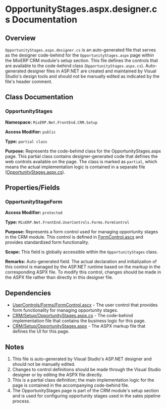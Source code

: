 # OpportunityStages.aspx.designer.cs Documentation

## Overview

`OpportunityStages.aspx.designer.cs` is an auto-generated file that serves as the designer code-behind for the `OpportunityStages.aspx` page within the MixERP CRM module's setup section. This file defines the controls that are available to the code-behind class (`OpportunityStages.aspx.cs`). Auto-generated designer files in ASP.NET are created and maintained by Visual Studio's design tools and should not be manually edited as indicated by the file's header comment.

## Class Documentation

### OpportunityStages

**Namespace:** `MixERP.Net.FrontEnd.CRM.Setup`

**Access Modifier:** `public`

**Type:** `partial class`

**Purpose:** Represents the code-behind class for the OpportunityStages.aspx page. This partial class contains designer-generated code that defines the web controls available on the page. The class is marked as `partial`, which means the actual implementation logic is contained in a separate file ([OpportunityStages.aspx.cs](OpportunityStages.aspx.cs)).

## Properties/Fields

### OpportunityStageForm

**Access Modifier:** `protected`

**Type:** `MixERP.Net.FrontEnd.UserControls.Forms.FormControl`

**Purpose:** Represents a form control used for managing opportunity stages in the CRM module. This control is defined in [FormControl.ascx](../../UserControls/Forms/FormControl.ascx) and provides standardized form functionality.

**Scope:** This field is globally accessible within the `OpportunityStages` class.

**Remarks:** Auto-generated field. The actual declaration and initialization of this control is managed by the ASP.NET runtime based on the markup in the corresponding ASPX file. To modify this control, changes should be made in the ASPX file rather than directly in this designer file.

## Dependencies

- [UserControls/Forms/FormControl.ascx](../../UserControls/Forms/FormControl.ascx) - The user control that provides form functionality for managing opportunity stages.
- [CRM/Setup/OpportunityStages.aspx.cs](OpportunityStages.aspx.cs) - The code-behind implementation file that contains the business logic for this page.
- [CRM/Setup/OpportunityStages.aspx](OpportunityStages.aspx) - The ASPX markup file that defines the UI for this page.

## Notes

1. This file is auto-generated by Visual Studio's ASP.NET designer and should not be manually edited.
2. Changes to control definitions should be made through the Visual Studio designer or by editing the ASPX file directly.
3. This is a partial class definition; the main implementation logic for the page is contained in the accompanying code-behind file.
4. The OpportunityStages page is part of the CRM module's setup section and is used for configuring opportunity stages used in the sales pipeline process.